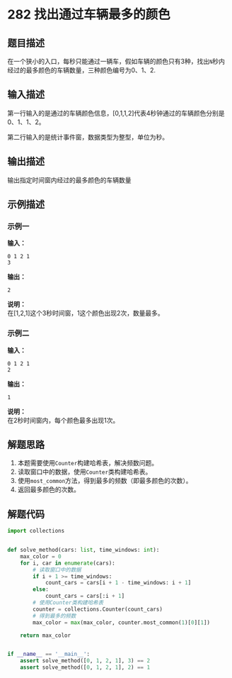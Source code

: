 # 282 找出通过车辆最多的颜色

## 题目描述

在一个狭小的入口，每秒只能通过一辆车，假如车辆的颜色只有3种，找出`N`秒内经过的最多颜色的车辆数量，三种颜色编号为0、1、2.

## 输入描述

第一行输入的是通过的车辆颜色信息，[0,1,1,2]代表4秒钟通过的车辆颜色分别是0、1、1、2。

第二行输入的是统计事件窗，数据类型为整型，单位为秒。

## 输出描述

输出指定时间窗内经过的最多颜色的车辆数量

## 示例描述

### 示例一

**输入：**
```text
0 1 2 1
3
```

**输出：**
```text
2
```

**说明：**  
在[1,2,1]这个3秒时间窗，1这个颜色出现2次，数量最多。

### 示例二

**输入：**
```text
0 1 2 1
2
```

**输出：**
```text
1
```

**说明：**  
在2秒时间窗内，每个颜色最多出现1次。

## 解题思路

1. 本题需要使用`Counter`构建哈希表，解决频数问题。
2. 读取窗口中的数据，使用`Counter`类构建哈希表。
3. 使用`most_common`方法，得到最多的频数（即最多颜色的次数）。
4. 返回最多颜色的次数。

## 解题代码

```python
import collections


def solve_method(cars: list, time_windows: int):
    max_color = 0
    for i, car in enumerate(cars):
        # 读取窗口中的数据
        if i + 1 >= time_windows:
            count_cars = cars[i + 1 - time_windows: i + 1]
        else:
            count_cars = cars[:i + 1]
        # 使用Counter类构建哈希表
        counter = collections.Counter(count_cars)
        # 得到最多的频数
        max_color = max(max_color, counter.most_common(1)[0][1])

    return max_color


if __name__ == '__main__':
    assert solve_method([0, 1, 2, 1], 3) == 2
    assert solve_method([0, 1, 2, 1], 2) == 1
```
